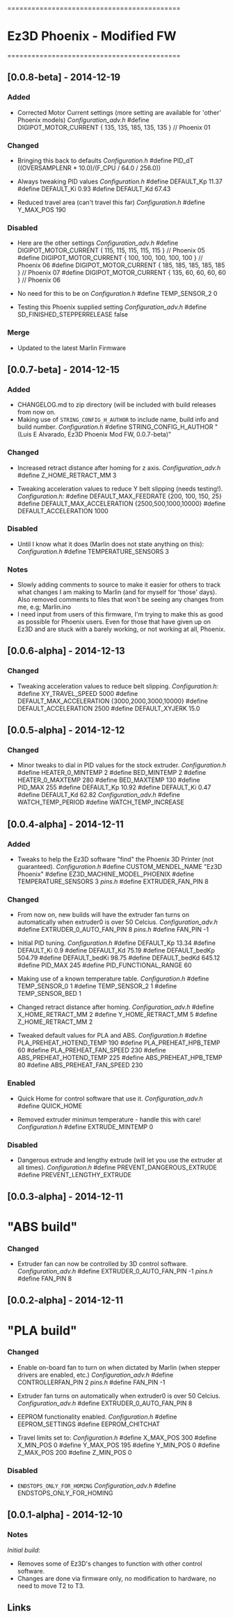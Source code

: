 ===========================================
# Ez3D Phoenix - Modified FW
===========================================

## [0.0.8-beta] - 2014-12-19
### Added
- Corrected Motor Current settings (more setting are available for 'other' Phoenix models)
*Configuration_adv.h*
    #define DIGIPOT_MOTOR_CURRENT { 135, 135, 185, 135, 135 } // Phoenix 01

### Changed
- Bringing this back to defaults
*Configuration.h*
    #define PID_dT ((OVERSAMPLENR * 10.0)/(F_CPU / 64.0 / 256.0))

- Always tweaking PID values
*Configuration.h*
    #define DEFAULT_Kp 11.37
    #define DEFAULT_Ki 0.93
    #define DEFAULT_Kd 67.43

- Reduced travel area (can't travel this far)
*Configuration.h*
    #define Y_MAX_POS 190

### Disabled
- Here are the other settings
*Configuration_adv.h*
     #define DIGIPOT_MOTOR_CURRENT { 115, 115, 115, 115, 115 } // Phoenix 05
     #define DIGIPOT_MOTOR_CURRENT { 100, 100, 100, 100, 100 } // Phoenix 06
     #define DIGIPOT_MOTOR_CURRENT { 185, 185, 185, 185, 185 } // Phoenix 07
     #define DIGIPOT_MOTOR_CURRENT { 135, 60, 60, 60, 60 } // Phoenix 06

- No need for this to be on
*Configuration.h*
    #define TEMP_SENSOR_2 0

- Testing this Phoenix supplied setting
*Configuration_adv.h*
    #define SD_FINISHED_STEPPERRELEASE false

### Merge
- Updated to the latest Marlin Firmware

## [0.0.7-beta] - 2014-12-15
### Added
- CHANGELOG.md to zip directory (will be included with build releases from now on.
- Making use of `STRING_CONFIG_H_AUTHOR` to include name, build info and build number.
*Configuration.h*
    #define STRING_CONFIG_H_AUTHOR "(Luis E Alvarado, Ez3D Phoenix Mod FW, 0.0.7-beta)"

### Changed
- Increased retract distance after homing for z axis.
*Configuration_adv.h*
    #define Z_HOME_RETRACT_MM 3

- Tweaking acceleration values to reduce Y belt slipping (needs testing!).
*Configuration.h:*
    #define DEFAULT_MAX_FEEDRATE {200, 100, 150, 25}
    #define DEFAULT_MAX_ACCELERATION {2500,500,1000,10000}
    #define DEFAULT_ACCELERATION 1000

### Disabled
- Until I know what it does (Marlin does not state anything on this):
*Configuration.h*
    #define TEMPERATURE_SENSORS 3

### Notes
- Slowly adding comments to source to make it easier for others to track what changes I am making to Marlin (and for myself for 'those' days). Also removed comments to files that won't be seeing any changes from me, e.g; Marlin.ino
- I need input from users of this firmware, I'm trying to make this as good as possible for Phoenix users. Even for those that have given up on Ez3D and are stuck with a barely working, or not working at all, Phoenix.

## [0.0.6-alpha] - 2014-12-13
### Changed
- Tweaking acceleration values to reduce belt slipping.
*Configuration.h:*
    #define XY_TRAVEL_SPEED 5000
    #define DEFAULT_MAX_ACCELERATION {3000,2000,3000,10000}
    #define DEFAULT_ACCELERATION 2500
    #define DEFAULT_XYJERK 15.0

## [0.0.5-alpha] - 2014-12-12
### Changed
- Minor tweaks to dial in PID values for the stock extruder.
*Configuration.h*
    #define HEATER_0_MINTEMP 2
    #define BED_MINTEMP 2
    #define HEATER_0_MAXTEMP 280
    #define BED_MAXTEMP 130
    #define PID_MAX 255
    #define DEFAULT_Kp 10.92
    #define DEFAULT_Ki 0.47
    #define DEFAULT_Kd 62.82
*Configuration_adv.h*
    #define WATCH_TEMP_PERIOD
    #define WATCH_TEMP_INCREASE

## [0.0.4-alpha] - 2014-12-11
### Added
- Tweaks to help the Ez3D software "find" the Phoenix 3D Printer (not guaranteed).
*Configuration.h*
    #define CUSTOM_MENDEL_NAME "Ez3D Phoenix"
    #define EZ3D_MACHINE_MODEL_PHOENIX
    #define TEMPERATURE_SENSORS 3
*pins.h*
    #define EXTRUDER_FAN_PIN 8

### Changed
- From now on, new builds will have the extruder fan turns on automatically when extruder0 is over 50 Celcius.
*Configuration_adv.h*
    #define EXTRUDER_0_AUTO_FAN_PIN 8
*pins.h*
    #define FAN_PIN -1

- Initial PID tuning.
*Configuration.h*
    #define DEFAULT_Kp 13.34
    #define DEFAULT_Ki 0.9
    #define DEFAULT_Kd 75.19
    #define DEFAULT_bedKp 504.79
    #define DEFAULT_bedKi 98.75
    #define DEFAULT_bedKd 645.12
    #define PID_MAX 245
    #define PID_FUNCTIONAL_RANGE 60

- Making use of a known temperature table.
*Configuration.h*
    #define TEMP_SENSOR_0 1
    #define TEMP_SENSOR_2 1
    #define TEMP_SENSOR_BED 1

- Changed retract distance after homing.
*Configuration_adv.h*
    #define X_HOME_RETRACT_MM 2
    #define Y_HOME_RETRACT_MM 5
    #define Z_HOME_RETRACT_MM 2

- Tweaked default values for PLA and ABS.
*Configuration.h*
    #define PLA_PREHEAT_HOTEND_TEMP 190
    #define PLA_PREHEAT_HPB_TEMP 60
    #define PLA_PREHEAT_FAN_SPEED 230
    #define ABS_PREHEAT_HOTEND_TEMP 225
    #define ABS_PREHEAT_HPB_TEMP 80
    #define ABS_PREHEAT_FAN_SPEED 230

### Enabled
- Quick Home for control software that use it.
*Configuration_adv.h*
    #define QUICK_HOME

- Removed extruder minimun temperature - handle this with care!
*Configuration.h*
    #define EXTRUDE_MINTEMP 0

### Disabled
- Dangerous extrude and lengthy extrude (will let you use the extruder at all times).
*Configuration.h*
    #define PREVENT_DANGEROUS_EXTRUDE
    #define PREVENT_LENGTHY_EXTRUDE

## [0.0.3-alpha] - 2014-12-11
# "ABS build"

### Changed
- Extruder fan can now be controlled by 3D control software.
*Configuration_adv.h*
    #define EXTRUDER_0_AUTO_FAN_PIN -1
*pins.h*
    #define FAN_PIN 8

## [0.0.2-alpha] - 2014-12-11
# "PLA build"

### Changed
- Enable on-board fan to turn on when dictated by Marlin (when stepper drivers are enabled, etc.)
*Configuration_adv.h*
    #define CONTROLLERFAN_PIN 2
*pins.h*
    #define FAN_PIN -1

- Extruder fan turns on automatically when extruder0 is over 50 Celcius.
*Configuration_adv.h*
    #define EXTRUDER_0_AUTO_FAN_PIN 8

- EEPROM functionality enabled.
*Configuration.h*
    #define EEPROM_SETTINGS
    #define EEPROM_CHITCHAT

- Travel limits set to:
*Configuration.h*
    #define X_MAX_POS 300
    #define X_MIN_POS 0
    #define Y_MAX_POS 195
    #define Y_MIN_POS 0
    #define Z_MAX_POS 200
    #define Z_MIN_POS 0

### Disabled
- `ENDSTOPS_ONLY_FOR_HOMING`
*Configuration_adv.h*
    #define ENDSTOPS_ONLY_FOR_HOMING

## [0.0.1-alpha] - 2014-12-10
### Notes
*Initial build:*
- Removes some of Ez3D's changes to function with other control software.
- Changes are done via firmware only, no modification to hardware, no need to move T2 to T3.

## Links
[GitHub]: https://github.com/avluis/Marlin/tree/Marlin_phoenix
[Archived]: https://www.dropbox.com/sh/4k6cxtwi6mrev4x/AACbAkAC9fTnTcYgQjkfhWSca?dl=0
[Rambo Docs]: https://www.dropbox.com/sh/oku1ld76927fydj/AAADQjdIOsz2c1Ea-Jv7zGQVa?dl=0